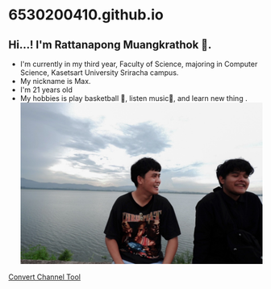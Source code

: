 # 6530200410.github.io
## Hi...! I'm Rattanapong Muangkrathok 👋.
- I'm currently in my third year, Faculty of Science, majoring in Computer Science, Kasetsart University Sriracha campus.
- My nickname is Max. 
- I'm 21 years old
- My hobbies is play basketball 🏀, listen music🎵, and learn new thing .
![Rattanapong Muangkrathok](img/S__5210186.jpg)

[Convert Channel Tool](https://bestwatchara.github.io/convert_channel.html)

